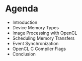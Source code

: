 Agenda
======

- Introduction
- Device Memory Types
- Image Processing with OpenCL
- Scheduling Memory Transfers
- Event Synchronization
- OpenCL C Compiler Flags
- Conclusion
